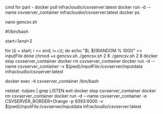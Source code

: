 cmd for part - docker pull infracloudio/csvserver:latest
docker run -d --name csvserver_container infracloudio/csvserver:latest
docker ps

nano gencsv.sh

#!/bin/bash

start=$1
end=$2

for ((i = start; i <= end; i++)); do
echo "$i, $((RANDOM % 100))" >> inputFile
done
chmod +x gencsv.sh
./gencsv.sh 2 8
./gencsv.sh 2 8
docker stop csvserver_container
docker rm csvserver_container
docker run -d --name csvserver_container -v $(pwd)/inputFile:/csvserver/inputdata infracloudio/csvserver:latest

docker exec -it csvserver_container /bin/bash

netstat -tulpen | grep LISTEN
exit
docker stop csvserver_container
docker rm csvserver_container
docker run -d --name csvserver_container -e CSVSERVER_BORDER=Orange -p 9393:9300 -v $(pwd)/inputFile:/csvserver/inputdata infracloudio/csvserver:latest
